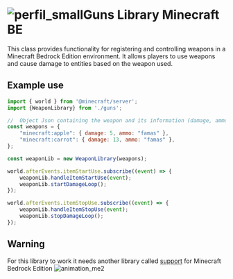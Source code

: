 # ![perfil_small](https://github.com/All4nBK/Guns-Library-Minecraft-BE/assets/101974432/cd5ca498-8625-4da9-a712-4b14b014e2e8)Guns Library Minecraft BE
This class provides functionality for registering and controlling weapons in a Minecraft Bedrock Edition environment. 
It allows players to use weapons and cause damage to entities based on the weapon used.
## Example use
```js
import { world } from '@minecraft/server';
import {WeaponLibrary} from './guns';

//  Object Json containing the weapon and its information (damage, ammo). Remember that the ammo must be a scoreboard for the code to work and the item used must be one that can be consumed.
const weapons = {
    "minecraft:apple": { damage: 5, ammo: "famas" },
    "minecraft:carrot": { damage: 13, ammo: "famas" },
};

const weaponLib = new WeaponLibrary(weapons);

world.afterEvents.itemStartUse.subscribe((event) => {
    weaponLib.handleItemStartUse(event);
    weaponLib.startDamageLoop();
});

world.afterEvents.itemStopUse.subscribe((event) => {
    weaponLib.handleItemStopUse(event);
    weaponLib.stopDamageLoop();
});

```
## Warning
For this library to work it needs another library called [support](https://github.com/All4nBK/Support-Script-Bedrock) for Minecraft Bedrock Edition
![animation_me2](https://github.com/All4nBK/Guns-Library-Minecraft-BE/assets/101974432/0a6117fa-4f05-486f-ba62-05d8722ea525)
